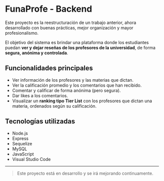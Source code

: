 # FunaProfe - Backend

Este proyecto es la reestructuración de un trabajo anterior, ahora desarrollado con buenas prácticas, mejor organización y mayor profesionalismo.

El objetivo del sistema es brindar una plataforma donde los estudiantes puedan **ver y dejar reseñas de los profesores de la universidad**, de forma **segura, anónima y controlada**.

## Funcionalidades principales

- Ver información de los profesores y las materias que dictan.
- Ver la calificación promedio y los comentarios que han recibido.
- Comentar y calificar de forma anónima (pero segura).
- Dar likes a los comentarios.
- Visualizar un **ranking tipo Tier List** con los profesores que dictan una materia, ordenados según su calificación.

## Tecnologías utilizadas

- Node.js
- Express
- Sequelize
- MySQL
- JavaScript
- Visual Studio Code

---

> Este proyecto está en desarrollo y se irá mejorando continuamente.
